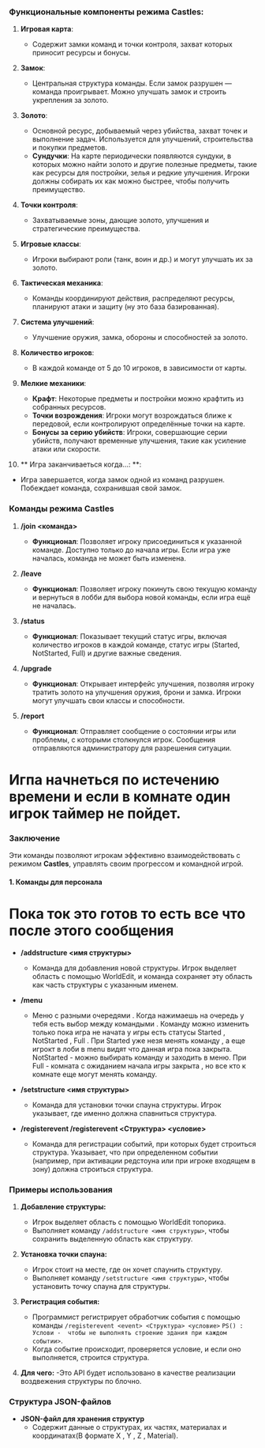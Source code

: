 ### Функциональные компоненты режима **Castles**:

1. **Игровая карта**:
   - Содержит замки команд и точки контроля, захват которых приносит ресурсы и бонусы.

2. **Замок**:
   - Центральная структура команды. Если замок разрушен — команда проигрывает. Можно улучшать замок и строить укрепления за золото.

3. **Золото**:
   - Основной ресурс, добываемый через убийства, захват точек и выполнение задач. Используется для улучшений, строительства и покупки предметов.
   - **Сундучки**: На карте периодически появляются сундуки, в которых можно найти золото и другие полезные предметы, такие как ресурсы для постройки, зелья и редкие улучшения. Игроки должны собирать их как можно быстрее, чтобы получить преимущество.

4. **Точки контроля**:
   - Захватываемые зоны, дающие золото, улучшения и стратегические преимущества.

5. **Игровые классы**:
   - Игроки выбирают роли (танк, воин и др.) и могут улучшать их за золото.

6. **Тактическая механика**:
   - Команды координируют действия, распределяют ресурсы, планируют атаки и защиту (ну это база базированная).

7. **Система улучшений**:
   - Улучшение оружия, замка, обороны и способностей за золото.

8. **Количество игроков**:
   - В каждой команде от 5 до 10 игроков, в зависимости от карты.

9. **Мелкие механики**:
   - **Крафт**: Некоторые предметы и постройки можно крафтить из собранных ресурсов.
   - **Точки возрождения**: Игроки могут возрождаться ближе к передовой, если контролируют определённые точки на карте.
   - **Бонусы за серию убийств**: Игроки, совершающие серии убийств, получают временные улучшения, такие как усиление атаки или скорости.

10. ** Игра заканчиваеться когда...: **:
   - Игра завершается, когда замок одной из команд разрушен. Побеждает команда, сохранившая свой замок.

### Команды режима **Castles**

1. **/join <команда>**
   - **Функционал**: Позволяет игроку присоединиться к указанной команде. Доступно только до начала игры. Если игра уже началась, команда не может быть изменена.

2. **/leave**
   - **Функционал**: Позволяет игроку покинуть свою текущую команду и вернуться в лобби для выбора новой команды, если игра ещё не началась.

3. **/status**
   - **Функционал**: Показывает текущий статус игры, включая количество игроков в каждой команде, статус игры (Started, NotStarted, Full) и другие важные сведения.

4. **/upgrade**
   - **Функционал**: Открывает интерфейс улучшения, позволяя игроку тратить золото на улучшения оружия, брони и замка. Игроки могут улучшать свои классы и способности.
     
5. **/report**
   - **Функционал**: Отправляет сообщение о состоянии игры или проблемы, с которыми столкнулся игрок. Сообщения отправляются администратору для разрешения ситуации.

# Игпа начнеться по истечению времени и если в комнате один игрок таймер не пойдет.

### Заключение
Эти команды позволяют игрокам эффективно взаимодействовать с режимом **Castles**, управлять своим прогрессом и командной игрой.



#### 1. **Команды для персонала**
   # Пока ток это готов то есть все что после этого сообщения
- **/addstructure <имя структуры>**
  - Команда для добавления новой структуры. Игрок выделяет область с помощью WorldEdit, и команда сохраняет эту область как часть структуры с указанным именем.

- **/menu**
  - Меню с разными  очередями . Когда нажимаешь на очередь у тебя есть выбор между командыми . Команду можно изменить только пока игра не начата у игры есть статусы Started , NotStarted , Full . При Started уже незя менять команду , а еще игрокт в лоби в menu видят что данная игра пока закрыта.     
    NotStarted - можно выбирать команду и заходить в меню. При Full - комната с ожиданием начала игры закрыта , но все кто к комнате еще могут менять команду.

- **/setstructure <имя структуры>**
  - Команда для установки точки спауна структуры. Игрок указывает, где именно должна спавниться структура.

- **/registerevent /registerevent <event> <Структура> <условие>**
  - Команда для регистрации событий, при которых будет строиться структура. Указывает, что при определенном событии (например, при активации редстоуна или при игроке входящем в зону) должна строиться структура.

### Примеры использования

1. **Добавление структуры:**
   - Игрок выделяет область с помощью WorldEdit топорика.
   - Выполняет команду `/addstructure <имя структуры>`, чтобы сохранить выделенную область как структуру.

2. **Установка точки спауна:**
   - Игрок стоит на месте, где он хочет спаунить структуру.
   - Выполняет команду `/setstructure <имя структуры>`, чтобы установить точку спауна для структуры.

3. **Регистрация события:**
   - Программист регистрирует обработчик события с помощью команды `/registerevent <event> <Структура> <условие>` `PS() : Услови -  чтобы не выполнять строение здания при каждом событии>`.
   - Когда событие происходит, проверяется условие, и если оно выполняется, строится структура.

4. **Для чего:**
   -Это API будет использовано в качестве реализации воздвежения структуры по блочно.

### Структура JSON-файлов

- **JSON-файл для хранения структур**
  - Содержит данные о структурах, их частях, материалах и координатах(В формате X , Y , Z , Material).
